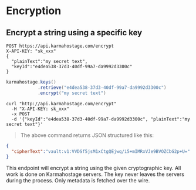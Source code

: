 # Encryption

## Encrypt a string using a specific key

```http
POST https://api.karmahostage.com/encrypt
X-API-KEY: "sk_xxx"
{
  "plainText":"my secret text",
  "keyId":"e4dea538-37d3-40df-99a7-da9992d3300c"
}
```

```java
karmahostage.keys()
            .retrieve("e4dea538-37d3-40df-99a7-da9992d3300c")
            .encrypt("my secret text")
```

```shell
curl "http://api.karmahostage.com/encrypt"
  -H "X-API-KEY: sk_xxx"
  -x POST
  -d '{"keyId":"e4dea538-37d3-40df-99a7-da9992d3300c", "plainText":"my secret text"}'
```

> The above command returns JSON structured like this:

```json
{
  "cipherText":"vault:v1:VVDSf5jsM1xCtgQEjwq/i5+mIMRxVJe9BVOZCbG2p+U="
}
```

This endpoint will encrypt a string using the given cryptographic key. All work is done on Karmahostage servers. The key never leaves the servers during the process. Only metadata is fetched over the wire.
